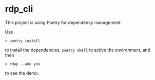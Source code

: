 # rdp_cli

This project is using Poetry for dependency management. 

Use 
```
> poetry install
```
to install the dependencies. `poetry shell` to active the environment, and then

```
> rdap --who you
```

to see the demo.
